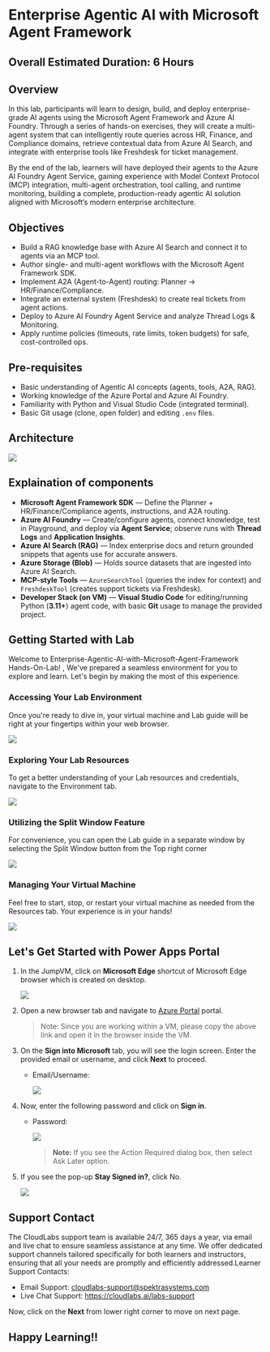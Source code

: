 # Enterprise Agentic AI with Microsoft Agent Framework

## Overall Estimated Duration: 6 Hours

## Overview

In this lab, participants will learn to design, build, and deploy enterprise-grade AI agents using the Microsoft Agent Framework and Azure AI Foundry. Through a series of hands-on exercises, they will create a multi-agent system that can intelligently route queries across HR, Finance, and Compliance domains, retrieve contextual data from Azure AI Search, and integrate with enterprise tools like Freshdesk for ticket management.

By the end of the lab, learners will have deployed their agents to the Azure AI Foundry Agent Service, gaining experience with Model Context Protocol (MCP) integration, multi-agent orchestration, tool calling, and runtime monitoring, building a complete, production-ready agentic AI solution aligned with Microsoft’s modern enterprise architecture.

## Objectives

- Build a RAG knowledge base with Azure AI Search and connect it to agents via an MCP tool.
- Author single- and multi-agent workflows with the Microsoft Agent Framework SDK.
- Implement A2A (Agent-to-Agent) routing: Planner → HR/Finance/Compliance.
- Integrate an external system (Freshdesk) to create real tickets from agent actions.
- Deploy to Azure AI Foundry Agent Service and analyze Thread Logs & Monitoring.
- Apply runtime policies (timeouts, rate limits, token budgets) for safe, cost-controlled ops.

## Pre-requisites

- Basic understanding of Agentic AI concepts (agents, tools, A2A, RAG).
- Working knowledge of the Azure Portal and Azure AI Foundry.
- Familiarity with Python and Visual Studio Code (integrated terminal).
- Basic Git usage (clone, open folder) and editing `.env` files.

## Architecture

![](./media/architecture.png)

## Explaination of components

- **Microsoft Agent Framework SDK** — Define the Planner + HR/Finance/Compliance agents, instructions, and A2A routing.
- **Azure AI Foundry** — Create/configure agents, connect knowledge, test in Playground, and deploy via **Agent Service**; observe runs with **Thread Logs** and **Application Insights**.
- **Azure AI Search (RAG)** — Index enterprise docs and return grounded snippets that agents use for accurate answers.
- **Azure Storage (Blob)** — Holds source datasets that are ingested into Azure AI Search.
- **MCP-style Tools** — `AzureSearchTool` (queries the index for context) and `FreshdeskTool` (creates support tickets via Freshdesk).
- **Developer Stack (on VM)** — **Visual Studio Code** for editing/running Python (**3.11+**) agent code, with basic **Git** usage to manage the provided project.

## Getting Started with Lab

Welcome to Enterprise-Agentic-AI-with-Microsoft-Agent-Framework Hands-On-Lab! , We've prepared a seamless environment for you to explore and learn. Let's begin by making the most of this experience.

### Accessing Your Lab Environment

Once you're ready to dive in, your virtual machine and Lab guide will be right at your fingertips within your web browser.

![](./media/gs-1.png)

### Exploring Your Lab Resources

To get a better understanding of your Lab resources and credentials, navigate to the Environment tab.

![](./media/gs-2.png)

### Utilizing the Split Window Feature

For convenience, you can open the Lab guide in a separate window by selecting the Split Window button from the Top right corner

![](./media/gs3.png)

### Managing Your Virtual Machine

Feel free to start, stop, or restart your virtual machine as needed from the Resources tab. Your experience is in your hands!

![](./media/gs4.png)

## Let's Get Started with Power Apps Portal

1. In the JumpVM, click on **Microsoft Edge** shortcut of Microsoft Edge browser which is created on desktop.

   ![](./media/gs-1.png)

1. Open a new browser tab and navigate to [Azure Portal](https://portal.azure.com/) portal.

   >Note: Since you are working within a VM, please copy the above link and open it in the browser inside the VM.

1. On the **Sign into Microsoft** tab, you will see the login screen. Enter the provided email or username, and click **Next** to proceed.

   - Email/Username: <inject key="AzureAdUserEmail"></inject>

     ![](./media/fr-co-ex1-g31.png)

1. Now, enter the following password and click on **Sign in**.

   - Password: <inject key="AzureAdUserPassword"></inject>

     ![](./media/gs-3.png)

     >**Note:** If you see the Action Required dialog box, then select Ask Later option.
     
1. If you see the pop-up **Stay Signed in?**, click No.

   ![](./media/gs-4.png)

## Support Contact

The CloudLabs support team is available 24/7, 365 days a year, via email and live chat to ensure seamless assistance at any time. We offer dedicated support channels tailored specifically for both learners and instructors, ensuring that all your needs are promptly and efficiently addressed.Learner Support Contacts:

- Email Support: cloudlabs-support@spektrasystems.com
- Live Chat Support: https://cloudlabs.ai/labs-support

Now, click on the **Next** from lower right corner to move on next page.

## Happy Learning!!

